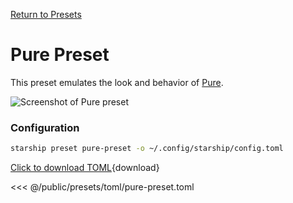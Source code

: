 [Return to Presets](./#pure-prompt)

# Pure Preset

This preset emulates the look and behavior of [Pure](https://github.com/sindresorhus/pure).

![Screenshot of Pure preset](/presets/img/pure-preset.png)

### Configuration

```sh
starship preset pure-preset -o ~/.config/starship/config.toml
```

[Click to download TOML](/presets/toml/pure-preset.toml){download}

<<< @/public/presets/toml/pure-preset.toml
